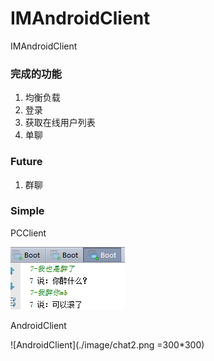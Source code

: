 # IMAndroidClient
IMAndroidClient

### 完成的功能

1. 均衡负载
2. 登录
3. 获取在线用户列表
4. 单聊

### Future

1. 群聊

### Simple

PCClient

![PCClient](./image/chat1.png)

AndroidClient

![AndroidClient](./image/chat2.png =300*300)